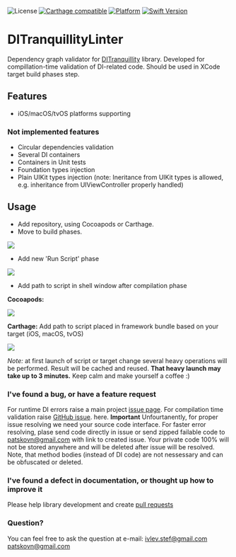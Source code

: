 ![License](https://img.shields.io/github/license/ivlevAstef/DITranquillity.svg?maxAge=2592000)
[![Carthage compatible](https://img.shields.io/badge/Carthage-compatible-4BC51D.svg?style=flat)](https://github.com/Carthage/Carthage)
[![Platform](https://img.shields.io/cocoapods/p/DITranquillity.svg?style=flat)](http://cocoapods.org/pods/DITranquillity)
[![Swift Version](https://img.shields.io/badge/Swift-5-F16D39.svg?style=flat)](https://developer.apple.com/swift)

# DITranquillityLinter

Dependency graph validator for [DITranquillity](https://github.com/ivlevAstef/DITranquillity) library. Developed for compillation-time validation of DI-related code. Should be used in XCode target build phases step.

## Features

* iOS/macOS/tvOS platforms supporting

### Not implemented features

* Circular dependencies validation
* Several DI containers
* Containers in Unit tests
* Foundation types injection
* Plain UIKit types injection (note: Ineritance from UIKit types is allowed, e.g. inheritance from UIViewController properly handled)

## Usage

* Add repository, using Cocoapods or Carthage.
* Move to build phases.

![](https://github.com/Nekitosss/DITranquillityLinter/blob/feature/prepare-for-beta/Img/buildPhases.png)

* Add new 'Run Script' phase 

![](https://github.com/Nekitosss/DITranquillityLinter/blob/feature/prepare-for-beta/Img/newRunScript.png)

* Add path to script in shell window after compilation phase

**Cocoapods:**

![](https://github.com/Nekitosss/DITranquillityLinter/blob/feature/prepare-for-beta/Img/pathToScript.png)

**Carthage:**
Add path to script placed in framework bundle based on your target (iOS, macOS, tvOS)

![](https://github.com/Nekitosss/DITranquillityLinter/blob/feature/prepare-for-beta/Img/pathToScriptCarthage.png)

*Note:* at first launch of script or target change several heavy operations will be performed. Result will be cached and reused. **That heavy launch may take up to 3 minutes.** Keep calm and make yourself a coffee :)

### I've found a bug, or have a feature request

For runtime DI errors raise a main project [issue page](https://github.com/ivlevAstef/DITranquillity/issues).
For compilation time validation raise [GitHub issue](https://github.com/Nekitosss/DITranquillityLinter/issues). here.
**Important** Unfourtanently, for proper issue resolving we need your source code interface. For faster error resolving, plase send code directly in issue or send zipped failable code to patskovn@gmail.com with link to created issue. Your private code 100% will not be stored anywhere and will be deleted after issue will be resolved. Note, that method bodies (instead of DI code) are not nessessary and can be obfuscated or deleted.

### I've found a defect in documentation, or thought up how to improve it

Please help library development and create [pull requests](https://github.com/Nekitosss/DITranquillityLinter/pulls)

### Question?

You can feel free to ask the question at e-mail:
ivlev.stef@gmail.com
patskovn@gmail.com
